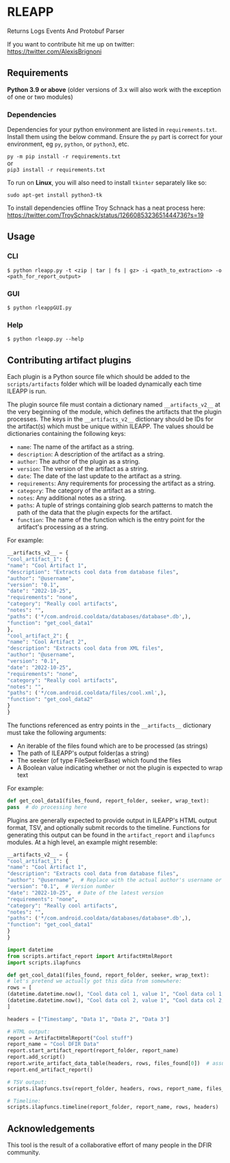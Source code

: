 # RLEAPP

Returns Logs Events And Protobuf Parser

If you want to contribute hit me up on twitter: https://twitter.com/AlexisBrignoni   

## Requirements

**Python 3.9 or above** (older versions of 3.x will also work with the exception of one or two modules)

### Dependencies

Dependencies for your python environment are listed in `requirements.txt`. Install them using the below command. Ensure the `py` part is correct for your environment, eg `py`, `python`, or `python3`, etc. 

`py -m pip install -r requirements.txt`  
or  
 `pip3 install -r requirements.txt`

To run on **Linux**, you will also need to install `tkinter` separately like so:

`sudo apt-get install python3-tk`

To install dependencies offline Troy Schnack has a neat process here:
https://twitter.com/TroySchnack/status/1266085323651444736?s=19

## Usage

### CLI

```
$ python rleapp.py -t <zip | tar | fs | gz> -i <path_to_extraction> -o <path_for_report_output>
```

### GUI

```
$ python rleappGUI.py 
```

### Help

```
$ python rleapp.py --help
```
## Contributing artifact plugins

Each plugin is a Python source file which should be added to the `scripts/artifacts` folder which will be loaded dynamically each time ILEAPP is run.

The plugin source file must contain a dictionary named `__artifacts_v2__` at the very beginning of the module, which defines the artifacts that the plugin processes. The keys in the `__artifacts_v2__` dictionary should be IDs for the artifact(s) which must be unique within ILEAPP. The values should be dictionaries containing the following keys:

- `name`: The name of the artifact as a string.
- `description`: A description of the artifact as a string.
- `author`: The author of the plugin as a string.
- `version`: The version of the artifact as a string.
- `date`: The date of the last update to the artifact as a string.
- `requirements`: Any requirements for processing the artifact as a string.
- `category`: The category of the artifact as a string.
- `notes`: Any additional notes as a string.
- `paths`: A tuple of strings containing glob search patterns to match the path of the data that the plugin expects for the artifact.
- `function`: The name of the function which is the entry point for the artifact's processing as a string.

For example:

```python
__artifacts_v2__ = {
"cool_artifact_1": {
"name": "Cool Artifact 1",
"description": "Extracts cool data from database files",
"author": "@username",
"version": "0.1",
"date": "2022-10-25",
"requirements": "none",
"category": "Really cool artifacts",
"notes": "",
"paths": ('*/com.android.cooldata/databases/database*.db',),
"function": "get_cool_data1"
},
"cool_artifact_2": {
"name": "Cool Artifact 2",
"description": "Extracts cool data from XML files",
"author": "@username",
"version": "0.1",
"date": "2022-10-25",
"requirements": "none",
"category": "Really cool artifacts",
"notes": "",
"paths": ('*/com.android.cooldata/files/cool.xml',),
"function": "get_cool_data2"
}
}
```

The functions referenced as entry points in the `__artifacts__` dictionary must take the following arguments:

* An iterable of the files found which are to be processed (as strings)
* The path of ILEAPP's output folder(as a string)
* The seeker (of type FileSeekerBase) which found the files
* A Boolean value indicating whether or not the plugin is expected to wrap text

For example:

```python
def get_cool_data1(files_found, report_folder, seeker, wrap_text):
pass  # do processing here
```

Plugins are generally expected to provide output in ILEAPP's HTML output format, TSV, and optionally submit records to 
the timeline. Functions for generating this output can be found in the `artifact_report` and `ilapfuncs` modules. 
At a high level, an example might resemble:

```python
__artifacts_v2__ = {
"cool_artifact_1": {
"name": "Cool Artifact 1",
"description": "Extracts cool data from database files",
"author": "@username",  # Replace with the actual author's username or name
"version": "0.1",  # Version number
"date": "2022-10-25",  # Date of the latest version
"requirements": "none",
"category": "Really cool artifacts",
"notes": "",
"paths": ('*/com.android.cooldata/databases/database*.db',),
"function": "get_cool_data1"
}
}

import datetime
from scripts.artifact_report import ArtifactHtmlReport
import scripts.ilapfuncs

def get_cool_data1(files_found, report_folder, seeker, wrap_text):
# let's pretend we actually got this data from somewhere:
rows = [
(datetime.datetime.now(), "Cool data col 1, value 1", "Cool data col 1, value 2", "Cool data col 1, value 3"),
(datetime.datetime.now(), "Cool data col 2, value 1", "Cool data col 2, value 2", "Cool data col 2, value 3"),
]

headers = ["Timestamp", "Data 1", "Data 2", "Data 3"]

# HTML output:
report = ArtifactHtmlReport("Cool stuff")
report_name = "Cool DFIR Data"
report.start_artifact_report(report_folder, report_name)
report.add_script()
report.write_artifact_data_table(headers, rows, files_found[0])  # assuming only the first file was processed
report.end_artifact_report()

# TSV output:
scripts.ilapfuncs.tsv(report_folder, headers, rows, report_name, files_found[0])  # assuming first file only

# Timeline:
scripts.ilapfuncs.timeline(report_folder, report_name, rows, headers)

```

## Acknowledgements

This tool is the result of a collaborative effort of many people in the DFIR community.